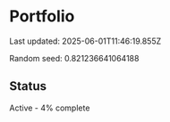 # Portfolio

Last updated: 2025-06-01T11:46:19.855Z

Random seed: 0.821236641064188

## Status

Active - 4% complete